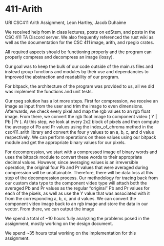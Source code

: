 # 411-Arith
URI CSC411 Arith Assignment, Leon Hartley, Jacob Duhaime

We received help from in class lectures, posts on edStem, and posts in
the CSC 411 TA Discord server. We also frequently referenced the rust 
wiki as well as the documentation for the CSC 411 image, arith, and
rpegio crates.

All required aspects should be functioning properly and the program
can properly compress and decompress an image (lossy).

Our goal was to keep the bulk of our code outside of the main.rs files
and instead group functions and modules by their use and dependancies
to improved the abstraction and readability of our program.

For bitpack, the architecture of the program was provided to us, all we
did was implement the functions and unit tests.

Our rpeg solution has a lot more steps. First for compression, we receive 
an image as input from the user and trim the image to even dimensions. Afterwards, we
check every pixel and map the rgb values to an rgb float image. From there, we
convert the rgb float image to component video ( Y | Pb | Pr ). At this step, we look 
at every 2x2 block of pixels and then compute the average of Pb and Pr values
using the index_of_chroma method in the csc411_arith library and convert the four y values 
to an a, b, c, and d value respectively. We can perform operations on these values using our 
bitpack module and get the appropriate binary values for our pixels. 

For decompression, we start with a compressed image of binary words and uses
the bitpack module to convert these words to their appropriate decimal values.
However, since averaging values is an irreversible operation, the original 
four Pb and Pr values that were averaged during compression will be 
unattainable. Therefore, there will be data loss at this step of the 
decompression process. Our methodology for tracing back from our custom data 
type to the component video type will attach both the averaged Pb and Pr values
as the regular “original” Pb and Pr values for each of the pixels, as well as 
use the Y value that was associated with it from the corresponding a, b, c, and 
d values. We can convert the component video image back to an rgb image and store
the data in our vector. From there, we can output the image


We spend a total of ~10 hours fully analyzing the problems posed in the 
assignment, mostly working on the design document.

We spend ~35 hours total working on the implementation for this assignment.
